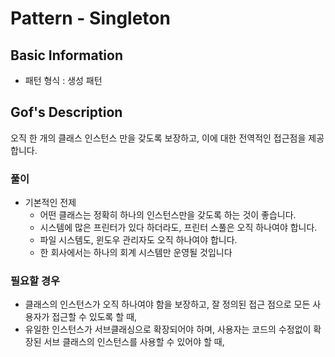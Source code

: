 # Pattern - Singleton

## Basic Information

- 패턴 형식 : 생성 패턴 

## Gof's Description

오직 한 개의 클래스 인스턴스 만을 갖도록 보장하고, 이에 대한 전역적인 접근점을 제공합니다.

### 풀이

- 기본적인 전제 
    - 어떤 클래스는 정확히 하나의 인스턴스만을 갖도록 하는 것이 좋습니다. 
    - 시스템에 많은 프린터가 있다 하더라도, 프린터 스풀은 오직 하나여야 합니다. 
    - 파일 시스템도, 윈도우 관리자도 오직 하나여야 합니다.
    - 한 회사에서는 하나의 회계 시스템만 운영될 것입니다 

### 필요할 경우 

- 클래스의 인스턴스가 오직 하나여야 함을 보장하고, 잘 정의된 접근 점으로 모든 사용자가 접근할 수 있도록 할 때,
- 유일한 인스턴스가 서브클래싱으로 확장되어야 하며, 사용자는 코드의 수정없이 확장된 서브 클래스의 인스턴스를 사용할 수 있어야 할 때,  



